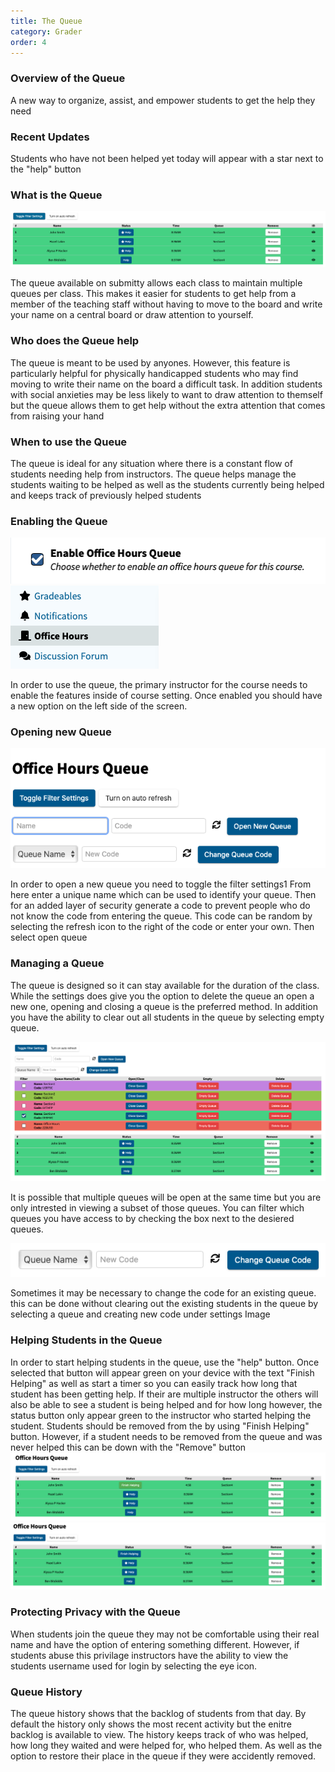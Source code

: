 ```yaml
---
title: The Queue
category: Grader
order: 4
---
```


### Overview of the Queue
A new way to organize, assist, and empower students to get the help they need

### Recent Updates
Students who have not been helped yet today will appear with a star next to the 
"help" button

### What is the Queue
![](/images/queue/queue_main_view.png)

The queue available on submitty allows each class to maintain
multiple queues per class. This makes it easier for students
to get help from a member of the teaching staff without having
to move to the board and write your name on a central board or 
draw attention to yourself.

### Who does the Queue help
The queue is meant to be used by anyones. However, this feature
is particularly helpful for physically handicapped students who
may find moving to write their name on the board a difficult task.
In addition students with social anxieties may be less likely to 
want to draw attention to themself but the queue allows them to get
help without the extra attention that comes from raising your hand

### When to use the Queue
The queue is ideal for any situation where there is a constant flow 
of students needing help from instructors. The queue helps manage the
students waiting to be helped as well as the students currently being 
helped and keeps track of previously helped students

### Enabling the Queue
![](/images/queue/queue_enable.png)
![](/images/queue/queue_menu.png)

In order to use the queue, the primary instructor for the course
needs to enable the features inside of course setting. Once enabled you
should have a new option on the left side of the screen.

### Opening new Queue
![](/images/queue/queue_new_queue.png)

In order to open a new queue you need to toggle the filter settings1
From here enter a unique name which can be used to identify your
queue. Then for an added layer of security generate a code to prevent
people who do not know the code from entering the queue. This code can
be random by selecting the refresh icon to the right of the code or 
enter your own. Then select open queue

### Managing a Queue
The queue is designed so it can stay available for the duration of the class.
While the settings does give you the option to delete the queue an open a new
one, opening and closing a queue is the preferred method. In addition you have
the ability to clear out all students in the queue by selecting empty queue.

![](/images/queue/queue_filter.png)

It is possible that multiple queues will be open at the same time but you are only
intrested in viewing a subset of those queues. You can filter which queues you have
access to by checking the box next to the desiered queues.

![](/images/queue/queue_change_code.png)

Sometimes it may be necessary to change the code for an existing queue. this can be done
without clearing out the existing students in the queue by selecting a queue and creating 
new code under settings
Image

### Helping Students in the Queue
In order to start helping students in the queue, use the "help" button.
Once selected that button will appear green on your device with the text
"Finish Helping" as well as start a timer so you can easily track how long
that student has been getting help. If their are multiple instructor the 
others will also be able to see a student is being helped and for how long
however, the status button only appear green to the instructor who started
helping the student. Students should be removed from the by using "Finish Helping"
button. However, if a student needs to be removed from the queue and was never helped
this can be down with the "Remove" button
![](/images/queue/queue_finish_green.png)
![](/images/queue/queue_finish_blue.png)

### Protecting Privacy with the Queue
When students join the queue they may not be comfortable using their real name
and have the option of entering something different. However, if students abuse this
privilage instructors have the ability to view the students username used for login by
selecting the eye icon.

### Queue History
The queue history shows that the backlog of students from that day. By default the history 
only shows the most recent activity but the enitre backlog is available to view. The history
keeps track of who was helped, how long they waited and were helped for, who helped them. As
well as the option to restore their place in the queue if they were accidently removed.

